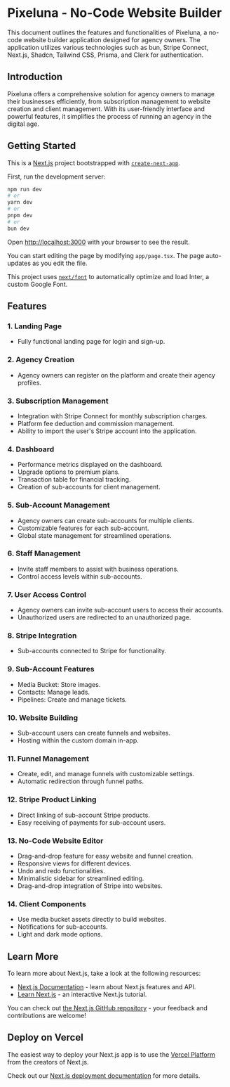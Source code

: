 # Pixeluna - No-Code Website Builder

This document outlines the features and functionalities of Pixeluna, a no-code website builder application designed for agency owners. The application utilizes various technologies such as bun, Stripe Connect, Next.js, Shadcn, Tailwind CSS, Prisma, and Clerk for authentication.

## Introduction

Pixeluna offers a comprehensive solution for agency owners to manage their businesses efficiently, from subscription management to website creation and client management. With its user-friendly interface and powerful features, it simplifies the process of running an agency in the digital age.

## Getting Started

This is a [Next.js](https://nextjs.org/) project bootstrapped with [`create-next-app`](https://github.com/vercel/next.js/tree/canary/packages/create-next-app).

First, run the development server:

```bash
npm run dev
# or
yarn dev
# or
pnpm dev
# or
bun dev
```

Open [http://localhost:3000](http://localhost:3000) with your browser to see the result.

You can start editing the page by modifying `app/page.tsx`. The page auto-updates as you edit the file.

This project uses [`next/font`](https://nextjs.org/docs/basic-features/font-optimization) to automatically optimize and load Inter, a custom Google Font.

## Features

### 1. Landing Page
- Fully functional landing page for login and sign-up.

### 2. Agency Creation
- Agency owners can register on the platform and create their agency profiles.

### 3. Subscription Management
- Integration with Stripe Connect for monthly subscription charges.
- Platform fee deduction and commission management.
- Ability to import the user's Stripe account into the application.

### 4. Dashboard
- Performance metrics displayed on the dashboard.
- Upgrade options to premium plans.
- Transaction table for financial tracking.
- Creation of sub-accounts for client management.

### 5. Sub-Account Management
- Agency owners can create sub-accounts for multiple clients.
- Customizable features for each sub-account.
- Global state management for streamlined operations.

### 6. Staff Management
- Invite staff members to assist with business operations.
- Control access levels within sub-accounts.

### 7. User Access Control
- Agency owners can invite sub-account users to access their accounts.
- Unauthorized users are redirected to an unauthorized page.

### 8. Stripe Integration
- Sub-accounts connected to Stripe for functionality.

### 9. Sub-Account Features
- Media Bucket: Store images.
- Contacts: Manage leads.
- Pipelines: Create and manage tickets.

### 10. Website Building
- Sub-account users can create funnels and websites.
- Hosting within the custom domain in-app.

### 11. Funnel Management
- Create, edit, and manage funnels with customizable settings.
- Automatic redirection through funnel paths.

### 12. Stripe Product Linking
- Direct linking of sub-account Stripe products.
- Easy receiving of payments for sub-account users.

### 13. No-Code Website Editor
- Drag-and-drop feature for easy website and funnel creation.
- Responsive views for different devices.
- Undo and redo functionalities.
- Minimalistic sidebar for streamlined editing.
- Drag-and-drop integration of Stripe into websites.

### 14. Client Components
- Use media bucket assets directly to build websites.
- Notifications for sub-accounts.
- Light and dark mode options.

## Learn More

To learn more about Next.js, take a look at the following resources:

- [Next.js Documentation](https://nextjs.org/docs) - learn about Next.js features and API.
- [Learn Next.js](https://nextjs.org/learn) - an interactive Next.js tutorial.

You can check out [the Next.js GitHub repository](https://github.com/vercel/next.js/) - your feedback and contributions are welcome!

## Deploy on Vercel

The easiest way to deploy your Next.js app is to use the [Vercel Platform](https://vercel.com/new?utm_medium=default-template&filter=next.js&utm_source=create-next-app&utm_campaign=create-next-app-readme) from the creators of Next.js.

Check out our [Next.js deployment documentation](https://nextjs.org/docs/deployment) for more details.

